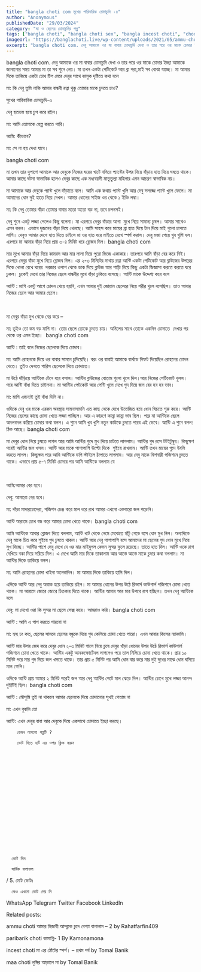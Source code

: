 ```yaml
---
title: "bangla choti com সুখের পারিবারিক চোদাচুদি -৪"
author: "Anonymous"
publishedDate: "29/03/2024"
category: "মা ও ছেলের চোদাচুদির গল্প"
tags: ["bangla choti", "bangla choti sex", "bangla incest choti", "chodon choti", "choti", "group sex", "incest choti golpo", "মা অদলবদল"]
imageUrl: "https://banglachoti.live/wp-content/uploads/2021/05/ammu-choti-150x150.jpg"
excerpt: "bangla choti com. দেবু আমাকে ওর মা বাবার চোদাচুদি দেখা ও তার পরে ওর মাকে চোদার ইচ্ছা আমাকে জানানোর সময় আমার মা তা সব শুনে নেয়। মা তখন একটা পেটিকোট আর ব্রা পরা,মাই সব বোঝা যাচ্ছে। মা আমার দিকে তাকিয়ে এ..."
---
```


bangla choti com. দেবু আমাকে ওর মা বাবার চোদাচুদি দেখা ও তার পরে ওর মাকে চোদার ইচ্ছা আমাকে জানানোর সময় আমার মা তা সব শুনে নেয়। মা তখন একটা পেটিকোট আর ব্রা পরা,মাই সব বোঝা যাচ্ছে। মা আমার দিকে তাকিয়ে একটা চোখ টিপ মেরে দেবুর সাথে কামুক দৃষ্টিতে কথা বলে

মা: কি দেবু তুমি নাকি আমার বান্ধবী রত্না থুক্কু তোমার মাকে চুদতে চাও?


সুখের পারিবারিক চোদাচুদি-৩


দেবু হতভম্ব হয়ে চুপ করে রইল।

মা: আমি তোমাকে হেল্প করতে পারি।

আমি: কীভাবে?

মা: সে না হয় দেখা যাবে।


bangla choti com




মা তখন তার দুপাশে আমাকে আর দেবুকে নিজের ঘরের খাটে বসিয়ে প্যান্টের উপর দিয়ে বাঁড়ায় হাত দিয়ে ঘষতে থাকে। আমার কাছে ঘটনা স্বাভাবিক হলেও দেবুর কাছে এক মধ্যবয়সী মাতৃতুল্যা মহিলার এমন আচরণ স্বাভাবিক নয়। 


মা আমাকে আর দেবুকে প্যান্ট খুলে দাঁড়াতে বলে। আমি এক কথায় প্যান্ট খুলি আর দেবু সলজ্জে প্যান্ট খুলে ফেলে। মা আমাদের ধোন দুই হাতে নিয়ে দেখল। আমার ধোনের সাইজ ওর থেকে ১ ইঞ্চি লম্বা। 












মা: কি দেবু তোমার বাঁড়া তোমার বাবার মতো অতো বড় না, তবে চলনসই। 


দেবু শুনে একটু লজ্জা পেলেও কিছু বলেনা। মা এরপরে দেবুর বাঁড়ার আগা  মুখে নিয়ে সামান্য চুষল। আমার সাথেও এমন করল। এভাবে দুজনের বাঁড়া নিয়ে খেলছে। আমি সাহস করে মায়ের ব্রা হাত দিয়ে টান দিয়ে মাই গুলো চাপতে লাগি। দেবুও আমার দেখে হাত দিতে চাইলে মা ওর হাত ধরে মাইতে রেখে স্পর্শ করাল। দেবু মজা পেয়ে খুব খুশি হল। এরপরে মা আমার বাঁড়া নিয়ে প্রায় ৩-৪ মিনিট ধরে ব্লোজব দিল। bangla choti com




মার মুখে আমার বাঁড়া দিয়ে কামরস আর মার লালা দিয়ে পুরো ভিজে একাকার। তারপরে আমি বাঁড়া বের করে নিই।এরপরে দেবুর বাঁড়া মুখে নিয়ে ব্লোজব দিল। এর ২-৩ মিনিটের মাথায় রত্না আন্টি একটা পেটিকোট আর ব্লাউজের উপরের দিকে খোলা রেখে ঘরের  দরজার ওপাশ থেকে ডাক দিয়ে ব্লাউজ আর শাড়ি নিয়ে কিছু একটা জিজ্ঞাসা করতে করতে ঘরে ঢুকল। ঢুকেই দেখে তার নিজের ছেলে বান্ধবীর মুখে বাঁড়া ঢুকিয়ে বসেছে। আন্টি মাকে উদ্দেশ্য করে বলে


আন্টি : মাগি একটু আগে চোদন খেয়ে হয়নি, এখন আবার দুই জোয়ান ছেলেরে নিয়ে শরীর খুলে বসেছিস। তাও আবার নিজের ছেলে আর আমার ছেলে।




 


মা দেবুর বাঁড়া মুখ থেকে বের করে –


মা: তুইও তো কম বড় মাগি না। তোর ছেলে তোকে চুদতে চায়। অনিলের সাথে তোকে একদিন চোদাতে  দেখার পর থেকে ওর এমন ইচ্ছা।  bangla choti com




আন্টি : তাই বলে নিজের ছেলেকে দিয়ে চোদাব। 


মা: আমি রোহনকে দিয়ে ওর বাবার সামনে চুদিয়েছি। বরং ওর বাবাই আমাকে বার্থডে গিফট দিয়েছিল রোহনের চোদন খেতে। তুইও দেখতে পারিস ছেলেকে দিয়ে চোদাতে।


মা উঠে দাঁড়িয়ে আন্টিকে টেনে ধরে বসাল। আন্টির ব্লাউজের বোতাম গুলো খুলে দিল।আর নিজের পেটিকোট খুলল। পরে আন্টি বাঁধা দিতে চাইলনা। মা আন্টির পেটকোট আর পেন্টি খুলে দেখে গুদ দিয়ে জল বের হব হব ভাব। 


মা: মাগি এজন্যই তুই বাঁধা দিলি না। 


ওদিকে দেবু ওর মাকে এরকম অবস্থায় সামনাসামনি এত কাছ থেকে দেখে উত্তেজিত হয়ে ধোন খিচতে শুরু করে। আন্টি নিজের ছেলের কাছে চোদা খেতে লজ্জা পাচ্ছিল। আর এ কারণে কান্না কান্না ভাব ছিল। পরে মা আন্টিকে ছেলে অদলবদল করিয়ে চোদার কথা বলল। এ শুনে আমি খুব খুশি নতুন কাউকে চুদতে পারব এই ভেবে। আন্টি এ শুনে বলল: ঠিক আছে। bangla choti com




মা দেবুর ধোন নিয়ে চুষতে লাগল আর আমি আন্টির গুদে মুখ দিয়ে চাটতে লাগলাম। আন্টির গুদ রসে টটইটুম্বুর। কিছুক্ষণ পরেই আন্টির জল খসল। আন্টি আর মাকে পাশাপাশি উল্টো দিকে  শুইয়ে রাখলাম। আন্টি তখন মায়ের গুদে উংলি করতে লাগল। কিছুক্ষন পরে আমি আন্টিকে ডগি স্টাইলে ঠাপাতে লাগলাম। আর দেবু মাকে মিশনারী পজিশনে চুদতে থাকে। এভাবে প্রায় ৫-৭ মিনিট চোদার পর আমি আন্টিকে বললাম যে 




 


আমি:আমার বের হবে।


দেবু: আমারো বের হবে।


মা: দাঁড়া মাদারচোদেরা, পজিশন চেঞ্জ করে মাল ধরে রাখ আমার এখনো একবারো জল পড়েনি।


আন্টি আরামে চোখ বন্ধ করে আমার চোদা খেতে থাকে। bangla choti com




আমি আন্টিকে আবার ব্লোজব দিতে বললাম, আন্টি খাট থেকে নেমে মেঝেতে হাঁটু গেড়ে বসে ধোন মুখ নিল। অন্যদিকে দেবু মাকে চিত করে শুইয়ে গুদ চুষতে থাকল। আন্টি আর দেবু পাশাপাশি বসে আমাদের মা ছেলের গুদ ধোন মুখে নিয়ে সুখ দিচ্ছে। আন্টির পাশে দেবু দেখে যে ওর মার মাইযুগল কেমন সুন্দর ফুলে রয়েছে। তাতে হাত দিল। আন্টি ওকে রাগ দেখিয়ে বকা দিয়ে সরিয়ে দিল। এ দেখে আমি মার দিকে তাকালাম আর আস্তে আস্তে মাকে চুদার কথা বললাম। মা আন্টির দিকে তাকিয়ে বলল।


মা: আমি রোহনের চোদা খাইনা অনেকদিন। মা আমার দিকে তাকিয়ে হাসি দিল।


এদিকে আন্টি আর দেবু অবাক হয়ে তাকিয়ে রইল। মা আমার ধোনের উপর উঠে রিভার্স কাউগার্ল পজিশনে চোদা খেতে থাকে। মা আরামে জোরে জোরে চিতকার দিতে থাকে। আন্টির আমার আর মার উপরে রাগ হচ্ছিল। তখন দেবু আন্টিকে বলে


দেবু: মা দেখো ওরা কি সুন্দর মা ছেলে সেক্স করে। আমরাও করি। bangla choti com




আন্টি : আমি এ পাপ করতে পারবো না


মা: হ্যহ ঢং কত, ছেলের সামনে ছেলের বন্ধুকে দিয়ে গুদ কেলিয়ে চোদা খেতে পারো। এখন আবার কিসের ন্যাকামি। 




আন্টি মার উপর জেদ করে দেবুর ধোন ২-৩ মিনিট গালে নিয়ে চুষে দেবুর খাঁড়া ধোনের উপর উঠে রিভার্স কাউগার্ল পজিশনে চোদা খেতে থাকে। আন্টির একটু আনকম্ফোর্টেবল লাগলেও পরে তাল মিলিয়ে চোদা খেতে থাকে। প্রায় ১০ মিনিট পরে মার গুদ দিয়ে জল খসতে থাকে। তার প্রায় ৫ মিনিট পর আমি ধোন বার করে মার দুই দুধের মাঝে ধোন ঘসিয়ে মাল ফেলি।


ওদিকে আন্টি প্রায় আমার ২ মিনিট পরেই জল আর দেবু আন্টির পেটে মাল ঝেড়ে দিল। আন্টির চোখে মুখে লজ্জা আনন্দ দুইটিই ছিল। bangla choti com






আন্টি : মৌসুমি তুই না থাকলে আমার ছেলেকে দিয়ে চোদানোর সুখই পেতাম না


মা: এখন বুঝলি তো


আন্টি: এখন দেবুর বাবা আর দেবুকে দিয়ে একসাথে চোদাতে ইচ্ছা করছে।


 
 
 
        কেমন লাগলো গল্পটি ?      
 
        ভোট দিতে হার্ট এর ওপর ক্লিক করুন      
 
 
 
 
 
 
 
 
 
 
 
 
 
 
 
 
 
 
 
 
 
      ভোট দিন    
 
      সার্বিক ফলাফল 
 / 5. মোট ভোটঃ 
 
 
      কেও এখনো ভোট দেয় নি    
 
 
 
 
WhatsApp
Telegram
Twitter
Facebook
LinkedIn




Related posts:






ammu choti আমার হিজাবী আম্মুকে চুদে বেশ্যা বানালাম – 2 by Rahatfarfin409




paribarik choti কামাগ্নি- 1 By Kamonamona




incest choti মা এর ঠোঁটের স্পর্শ। – প্রথম পর্ব by Tomal Banik




maa choti লুঙ্গির আড়ালে মা by Tomal Banik
